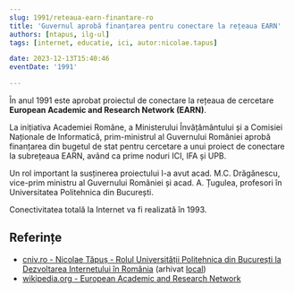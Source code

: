 ```yaml
---
slug: 1991/reteaua-earn-finantare-ro
title: 'Guvernul aprobă finanțarea pentru conectare la rețeaua EARN'
authors: [ntapus, ilg-ul]
tags: [internet, educatie, ici, autor:nicolae.tapus]

date: 2023-12-13T15:40:46
eventDate: '1991'

---
```


În anul 1991 este aprobat proiectul de conectare la rețeaua de cercetare
**European Academic and Research Network (EARN)**.

<!-- truncate -->

La inițiativa Academiei Române, a Ministerului Învățământului și a Comisiei Naționale de Informatică, prim-ministrul al Guvernului României aprobă finanțarea din bugetul de stat pentru cercetare a unui proiect de conectare la subrețeaua EARN, având ca prime noduri ICI, IFA și UPB.

Un rol important la susținerea proiectului l-a avut acad. M.C. Drăgănescu, vice-prim ministru al Guvernului României și acad. A. Țugulea, profesori în Universitatea Politehnica din București.

Conectivitatea totală la Internet va fi realizată în 1993.

## Referințe

- [cniv.ro - Nicolae Tăpuș - Rolul Universității Politehnica din București la Dezvoltarea Internetului în România](https://cniv.ro/documents/26/CNIV_Volum_Aniversar_2023_-_Versiune_Online_DPxioQg.pdf) (arhivat [local](https://cronica-it.github.io/arhiva/))
- [wikipedia.org - European Academic and Research Network](https://en.wikipedia.org/wiki/European_Academic_and_Research_Network)
